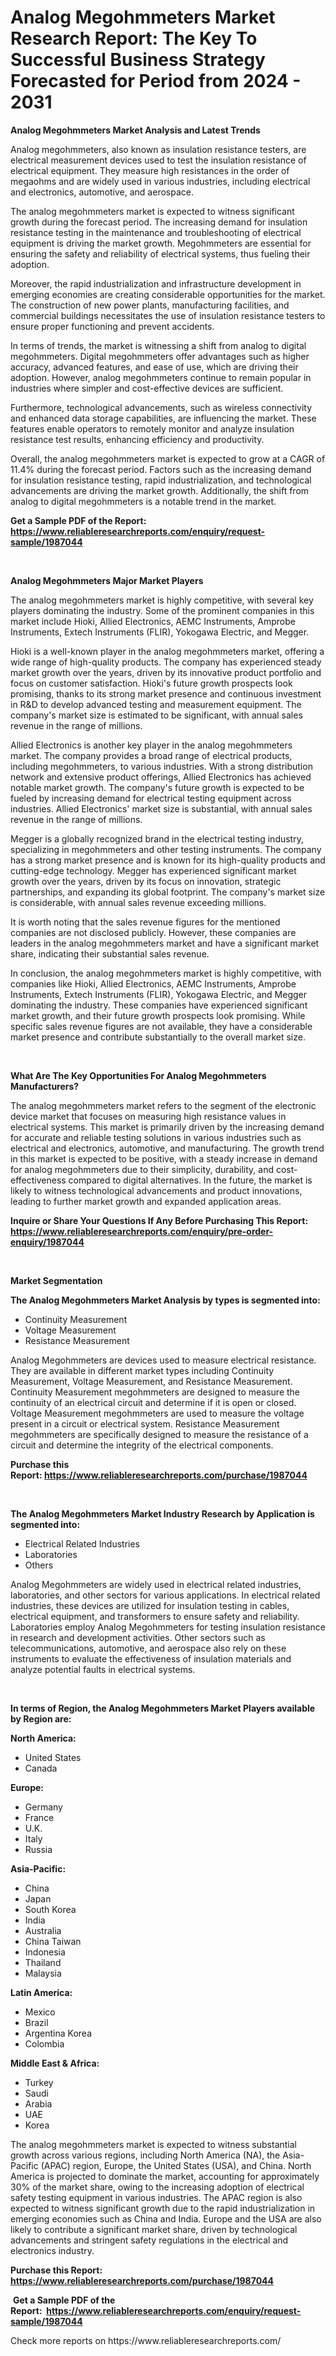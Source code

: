 <p><h1>Analog Megohmmeters Market Research Report: The Key To Successful Business Strategy Forecasted for Period from 2024 - 2031</h1></p><p><strong>Analog Megohmmeters Market Analysis and Latest Trends</strong></p>
<p><p>Analog megohmmeters, also known as insulation resistance testers, are electrical measurement devices used to test the insulation resistance of electrical equipment. They measure high resistances in the order of megaohms and are widely used in various industries, including electrical and electronics, automotive, and aerospace.</p><p>The analog megohmmeters market is expected to witness significant growth during the forecast period. The increasing demand for insulation resistance testing in the maintenance and troubleshooting of electrical equipment is driving the market growth. Megohmmeters are essential for ensuring the safety and reliability of electrical systems, thus fueling their adoption.</p><p>Moreover, the rapid industrialization and infrastructure development in emerging economies are creating considerable opportunities for the market. The construction of new power plants, manufacturing facilities, and commercial buildings necessitates the use of insulation resistance testers to ensure proper functioning and prevent accidents.</p><p>In terms of trends, the market is witnessing a shift from analog to digital megohmmeters. Digital megohmmeters offer advantages such as higher accuracy, advanced features, and ease of use, which are driving their adoption. However, analog megohmmeters continue to remain popular in industries where simpler and cost-effective devices are sufficient.</p><p>Furthermore, technological advancements, such as wireless connectivity and enhanced data storage capabilities, are influencing the market. These features enable operators to remotely monitor and analyze insulation resistance test results, enhancing efficiency and productivity.</p><p>Overall, the analog megohmmeters market is expected to grow at a CAGR of 11.4% during the forecast period. Factors such as the increasing demand for insulation resistance testing, rapid industrialization, and technological advancements are driving the market growth. Additionally, the shift from analog to digital megohmmeters is a notable trend in the market.</p></p>
<p><strong>Get a Sample PDF of the Report:&nbsp; <a href="https://www.reliableresearchreports.com/enquiry/request-sample/1987044">https://www.reliableresearchreports.com/enquiry/request-sample/1987044</a></strong></p>
<p>&nbsp;</p>
<p><strong>Analog Megohmmeters Major Market Players</strong></p>
<p><p>The analog megohmmeters market is highly competitive, with several key players dominating the industry. Some of the prominent companies in this market include Hioki, Allied Electronics, AEMC Instruments, Amprobe Instruments, Extech Instruments (FLIR), Yokogawa Electric, and Megger.</p><p>Hioki is a well-known player in the analog megohmmeters market, offering a wide range of high-quality products. The company has experienced steady market growth over the years, driven by its innovative product portfolio and focus on customer satisfaction. Hioki's future growth prospects look promising, thanks to its strong market presence and continuous investment in R&D to develop advanced testing and measurement equipment. The company's market size is estimated to be significant, with annual sales revenue in the range of millions.</p><p>Allied Electronics is another key player in the analog megohmmeters market. The company provides a broad range of electrical products, including megohmmeters, to various industries. With a strong distribution network and extensive product offerings, Allied Electronics has achieved notable market growth. The company's future growth is expected to be fueled by increasing demand for electrical testing equipment across industries. Allied Electronics' market size is substantial, with annual sales revenue in the range of millions.</p><p>Megger is a globally recognized brand in the electrical testing industry, specializing in megohmmeters and other testing instruments. The company has a strong market presence and is known for its high-quality products and cutting-edge technology. Megger has experienced significant market growth over the years, driven by its focus on innovation, strategic partnerships, and expanding its global footprint. The company's market size is considerable, with annual sales revenue exceeding millions.</p><p>It is worth noting that the sales revenue figures for the mentioned companies are not disclosed publicly. However, these companies are leaders in the analog megohmmeters market and have a significant market share, indicating their substantial sales revenue.</p><p>In conclusion, the analog megohmmeters market is highly competitive, with companies like Hioki, Allied Electronics, AEMC Instruments, Amprobe Instruments, Extech Instruments (FLIR), Yokogawa Electric, and Megger dominating the industry. These companies have experienced significant market growth, and their future growth prospects look promising. While specific sales revenue figures are not available, they have a considerable market presence and contribute substantially to the overall market size.</p></p>
<p>&nbsp;</p>
<p><strong>What Are The Key Opportunities For Analog Megohmmeters Manufacturers?</strong></p>
<p><p>The analog megohmmeters market refers to the segment of the electronic device market that focuses on measuring high resistance values in electrical systems. This market is primarily driven by the increasing demand for accurate and reliable testing solutions in various industries such as electrical and electronics, automotive, and manufacturing. The growth trend in this market is expected to be positive, with a steady increase in demand for analog megohmmeters due to their simplicity, durability, and cost-effectiveness compared to digital alternatives. In the future, the market is likely to witness technological advancements and product innovations, leading to further market growth and expanded application areas.</p></p>
<p><strong>Inquire or Share Your Questions If Any Before Purchasing This Report: <a href="https://www.reliableresearchreports.com/enquiry/pre-order-enquiry/1987044">https://www.reliableresearchreports.com/enquiry/pre-order-enquiry/1987044</a></strong></p>
<p>&nbsp;</p>
<p><strong>Market Segmentation</strong></p>
<p><strong>The Analog Megohmmeters Market Analysis by types is segmented into:</strong></p>
<p><ul><li>Continuity Measurement</li><li>Voltage Measurement</li><li>Resistance Measurement</li></ul></p>
<p><p>Analog Megohmmeters are devices used to measure electrical resistance. They are available in different market types including Continuity Measurement, Voltage Measurement, and Resistance Measurement. Continuity Measurement megohmmeters are designed to measure the continuity of an electrical circuit and determine if it is open or closed. Voltage Measurement megohmmeters are used to measure the voltage present in a circuit or electrical system. Resistance Measurement megohmmeters are specifically designed to measure the resistance of a circuit and determine the integrity of the electrical components.</p></p>
<p><strong>Purchase this Report:&nbsp;<a href="https://www.reliableresearchreports.com/purchase/1987044">https://www.reliableresearchreports.com/purchase/1987044</a></strong></p>
<p>&nbsp;</p>
<p><strong>The Analog Megohmmeters Market Industry Research by Application is segmented into:</strong></p>
<p><ul><li>Electrical Related Industries</li><li>Laboratories</li><li>Others</li></ul></p>
<p><p>Analog Megohmmeters are widely used in electrical related industries, laboratories, and other sectors for various applications. In electrical related industries, these devices are utilized for insulation testing in cables, electrical equipment, and transformers to ensure safety and reliability. Laboratories employ Analog Megohmmeters for testing insulation resistance in research and development activities. Other sectors such as telecommunications, automotive, and aerospace also rely on these instruments to evaluate the effectiveness of insulation materials and analyze potential faults in electrical systems.</p></p>
<p>&nbsp;</p>
<p><strong>In terms of Region, the Analog Megohmmeters Market Players available by Region are:</strong></p>
<p>
    <p> <strong> North America: </strong>
        <ul>
            <li>United States</li>
            <li>Canada</li>
        </ul>
        </p> 
    <p> <strong> Europe: </strong>
        <ul>
            <li>Germany</li>
            <li>France</li>
            <li>U.K.</li>
            <li>Italy</li>
            <li>Russia</li>
        </ul>
        </p> 
    <p> <strong> Asia-Pacific: </strong>
        <ul>
            <li>China</li>
            <li>Japan</li>
            <li>South Korea</li>
            <li>India</li>
            <li>Australia</li>
            <li>China Taiwan</li>
            <li>Indonesia</li>
            <li>Thailand</li>
            <li>Malaysia</li>
        </ul>
        </p> 
    <p> <strong> Latin America: </strong>
        <ul>
            <li>Mexico</li>
            <li>Brazil</li>
            <li>Argentina Korea</li>
            <li>Colombia</li>
        </ul>
        </p> 
    <p> <strong> Middle East & Africa: </strong>
        <ul>
            <li>Turkey</li>
            <li>Saudi</li>
            <li>Arabia</li>
            <li>UAE</li>
            <li>Korea</li>
        </ul>
    </p>
    </p>
<p><p>The analog megohmmeters market is expected to witness substantial growth across various regions, including North America (NA), the Asia-Pacific (APAC) region, Europe, the United States (USA), and China. North America is projected to dominate the market, accounting for approximately 30% of the market share, owing to the increasing adoption of electrical safety testing equipment in various industries. The APAC region is also expected to witness significant growth due to the rapid industrialization in emerging economies such as China and India. Europe and the USA are also likely to contribute a significant market share, driven by technological advancements and stringent safety regulations in the electrical and electronics industry.</p></p>
<p><strong>Purchase this Report: <a href="https://www.reliableresearchreports.com/purchase/1987044">https://www.reliableresearchreports.com/purchase/1987044</a></strong></p>
<p>&nbsp;<strong>Get a Sample PDF of the Report:&nbsp;&nbsp;<a href="https://www.reliableresearchreports.com/enquiry/request-sample/1987044">https://www.reliableresearchreports.com/enquiry/request-sample/1987044</a></strong></p>
<p><strong></strong></p>
<p>Check more reports on https://www.reliableresearchreports.com/</p>